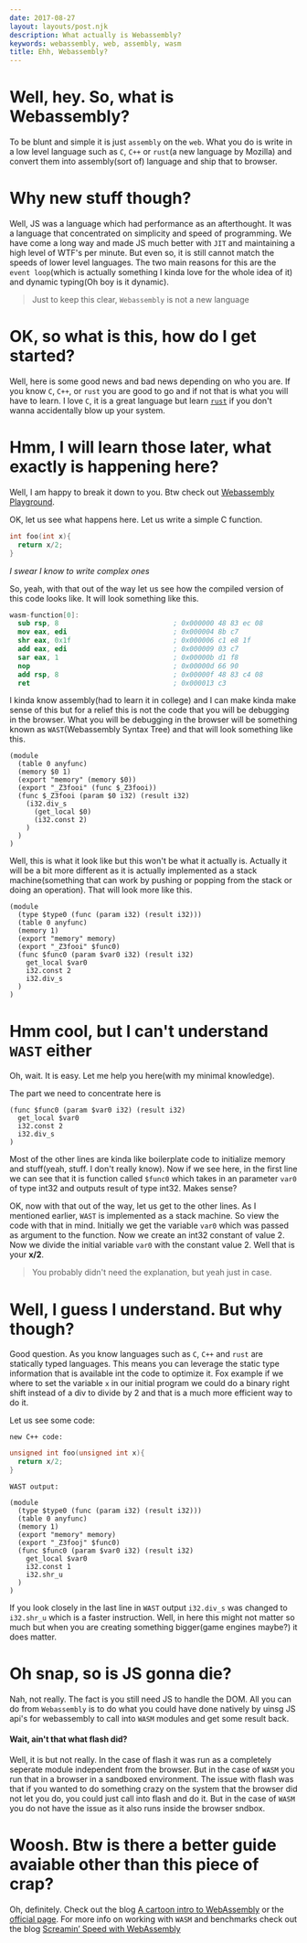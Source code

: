 ```yaml
---
date: 2017-08-27
layout: layouts/post.njk
description: What actually is Webassembly?
keywords: webassembly, web, assembly, wasm
title: Ehh, Webassembly?
---
```


# Well, hey. So, what is Webassembly?

To be blunt and simple it is just `assembly` on the `web`. What you do is write in a low level language such as `C`, `C++` or `rust`(a new language by Mozilla) and convert them into assembly(sort of) language and ship that to browser.

# Why new stuff though?

Well, JS was a language which had performance as an afterthought. It was a language that concentrated on simplicity and speed of programming. We have come a long way and made JS much better with `JIT` and maintaining a high level of WTF's per minute. But even so, it is still cannot match the speeds of lower level languages. The two main reasons for this are the `event loop`(which is actually something I kinda love for the whole idea of it) and dynamic typing(Oh boy is it dynamic).

> Just to keep this clear, `Webassembly` is not a new language

# OK, so what is this, how do I get started?

Well, here is some good news and bad news depending on who you are. If you know `C`, `C++`, or `rust` you are good to go and if not that is what you will have to learn. I love `C`, it is a great language but learn [`rust`](https://www.rust-lang.org/) if you don't wanna accidentally blow up your system.

# Hmm, I will learn those later, what exactly is happening here?

Well, I am happy to break it down to you. Btw check out [Webassembly Playground](https://mbebenita.github.io/WasmExplorer/).

OK, let us see what happens here. Let us write a simple C function.
```c
int foo(int x){
  return x/2;
}
```
*I swear I know to write complex ones*

So, yeah, with that out of the way let us see how the compiled version of this code looks like. It will look something like this.

```nasm
wasm-function[0]:
  sub rsp, 8                            ; 0x000000 48 83 ec 08
  mov eax, edi                          ; 0x000004 8b c7
  shr eax, 0x1f                         ; 0x000006 c1 e8 1f
  add eax, edi                          ; 0x000009 03 c7
  sar eax, 1                            ; 0x00000b d1 f8
  nop                                   ; 0x00000d 66 90
  add rsp, 8                            ; 0x00000f 48 83 c4 08
  ret                                   ; 0x000013 c3
```
I kinda know assembly(had to learn it in college) and I can make kinda make sense of this but for a relief this is not the code that you will be debugging in the browser. What you will be debugging in the browser will be something known as `WAST`(Webassembly Syntax Tree) and that will look something like this.
```
(module
  (table 0 anyfunc)
  (memory $0 1)
  (export "memory" (memory $0))
  (export "_Z3fooi" (func $_Z3fooi))
  (func $_Z3fooi (param $0 i32) (result i32)
    (i32.div_s
      (get_local $0)
      (i32.const 2)
    )
  )
)
```
Well, this is what it look like but this won't be what it actually is. Actually it will be a bit more different as it is actually implemented as a stack machine(something that can work by pushing or popping from the stack or doing an operation). That will look more like this.
```
(module
  (type $type0 (func (param i32) (result i32)))
  (table 0 anyfunc)
  (memory 1)
  (export "memory" memory)
  (export "_Z3fooi" $func0)
  (func $func0 (param $var0 i32) (result i32)
    get_local $var0
    i32.const 2
    i32.div_s
  )
)
```

# Hmm cool, but I can't understand `WAST` either

Oh, wait. It is easy. Let me help you here(with my minimal knowledge).

The part we need to concentrate here is
```
(func $func0 (param $var0 i32) (result i32)
  get_local $var0
  i32.const 2
  i32.div_s
)
```
Most of the other lines are kinda like boilerplate code to initialize memory and stuff(yeah, stuff. I don't really know). Now if we see here, in the first line we can see that it is function called `$func0` which takes in an parameter `var0` of type int32 and outputs result of type int32. Makes sense?

OK, now with that out of the way, let us get to the other lines. As I mentioned earlier, `WAST` is implemented as a stack machine. So view the code with that in mind.
Initially we get the variable `var0` which was passed as argument to the function. Now we create an int32 constant of value 2. Now we divide the initial variable `var0` with the constant value 2. Well that is your **x/2**.

> You probably didn't need the explanation, but yeah just in case.

# Well, I guess I understand. But why though?

Good question. As you know languages such as `C`, `C++` and `rust` are statically typed languages. This means you can leverage the static type information that is available int the code to optimize it. Fox example if we where to set the variable `x` in our initial program we could do a binary right shift instead of a div to divide by 2 and that is a much more efficient way to do it.

Let us see some code:

`new C++ code:`
```c
unsigned int foo(unsigned int x){
  return x/2;
}
```

`WAST output:`
```
(module
  (type $type0 (func (param i32) (result i32)))
  (table 0 anyfunc)
  (memory 1)
  (export "memory" memory)
  (export "_Z3fooj" $func0)
  (func $func0 (param $var0 i32) (result i32)
    get_local $var0
    i32.const 1
    i32.shr_u
  )
)
```
If you look closely in the last line in `WAST` output `i32.div_s` was changed to `i32.shr_u` which is a faster instruction. Well, in here this might not matter so much but when you are creating something bigger(game engines maybe?) it does matter.

# Oh snap, so is JS gonna die?

Nah, not really. The fact is you still need JS to handle the DOM. All you can do from `Webassembly` is to do what you could have done natively by uinsg JS api's for webassembly to call into `WASM` modules and get some result back.

#### Wait, ain't that what flash did?

Well, it is but not really. In the case of flash it was run as a completely seperate module independent from the browser. But in the case of `WASM` you run that in a browser in a sandboxed environment. The issue with flash was that if you wanted to do something crazy on the system that the browser did not let you do, you could just call into flash and do it. But in the case of `WASM` you do not have the issue as it also runs inside the browser sndbox.

# Woosh. Btw is there a better guide avaiable other than this piece of crap?

Oh, definitely. Check out the blog [A cartoon intro to WebAssembly](https://hacks.mozilla.org/2017/02/a-cartoon-intro-to-webassembly/) or the [official page](http://webassembly.org/). For more info on working with `WASM` and benchmarks check out the blog [Screamin’ Speed with WebAssembly](https://hackernoon.com/screamin-speed-with-webassembly-b30fac90cd92)
